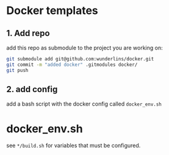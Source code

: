 # Docker templates

## 1. Add repo
add this repo as submodule to the project you are working on:
```bash
git submodule add git@github.com:wunderlins/docker.git
git commit -m "added docker" .gitmodules docker/
git push
```

## 2. add config

add a bash script with the docker config called `docker_env.sh`

# docker_env.sh

see  `*/build.sh` for variables that must be configured.